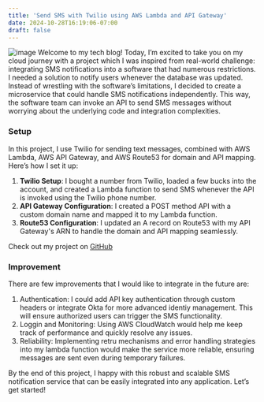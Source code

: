 ```yaml
---
title: 'Send SMS with Twilio using AWS Lambda and API Gateway'
date: 2024-10-28T16:19:06-07:00
draft: false
---
```


![image](/images/twilio-microservice/twilio-microservice.drawio.png)
Welcome to my tech blog! Today, I’m excited to take you on my cloud journey with a project which I was inspired from real-world challenge: integrating SMS notifications into a software that had numerous restrictions. I needed a solution to notify users whenever the database was updated. Instead of wrestling with the software’s limitations, I decided to create a microservice that could handle SMS notifications independently. This way, the software team can invoke an API to send SMS messages without worrying about the underlying code and integration complexities.

### Setup
In this project, I use Twilio for sending text messages, combined with AWS Lambda, AWS API Gateway, and AWS Route53 for domain and API mapping. Here’s how I set it up:

1. **Twilio Setup**: I bought a number from Twilio, loaded a few bucks into the account, and created a Lambda function to send SMS whenever the API is invoked using the Twilio phone number.
2. **API Gateway Configuration**: I created a POST method API with a custom domain name and mapped it to my Lambda function.
3. **Route53 Configuration**: I updated an A record on Route53 with my API Gateway's ARN to handle the domain and API mapping seamlessly.

Check out my project on [GitHub](https://github.com/nhatvo1502/twilio-microservice)

### Improvement
There are few improvements that I would like to integrate in the future are:

1. Authentication: I could add API key authentication through custom headers or integrate Okta for more advanced identiy management. This will ensure authorized users can trigger the SMS  functionality.
2. Loggin and Monitoring: Using AWS CloudWatch would help me keep track of performance and quickly resolve any issues.
3. Reliability: Implementing retru mechanisms and error handling strategies into my lambda function would make the service more reliable, ensuring messages are sent even during temporary failures.

By the end of this project, I happy with this robust and scalable SMS notification service that can be easily integrated into any application. Let’s get started!